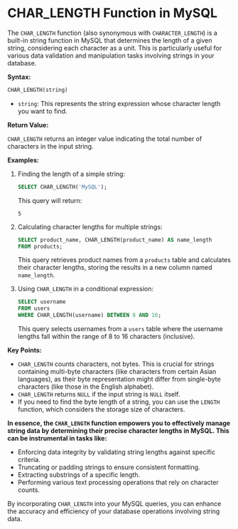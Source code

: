 # **CHAR_LENGTH Function in MySQL**

The `CHAR_LENGTH` function (also synonymous with `CHARACTER_LENGTH`) is a built-in string function in MySQL that determines the length of a given string, considering each character as a unit. This is particularly useful for various data validation and manipulation tasks involving strings in your database.

**Syntax:**

```sql
CHAR_LENGTH(string)
```

- `string`: This represents the string expression whose character length you want to find.

**Return Value:**

`CHAR_LENGTH` returns an integer value indicating the total number of characters in the input string.

**Examples:**

1. Finding the length of a simple string:

   ```sql
   SELECT CHAR_LENGTH('MySQL');
   ```

   This query will return:

   ```
   5
   ```

2. Calculating character lengths for multiple strings:

   ```sql
   SELECT product_name, CHAR_LENGTH(product_name) AS name_length
   FROM products;
   ```

   This query retrieves product names from a `products` table and calculates their character lengths, storing the results in a new column named `name_length`.

3. Using `CHAR_LENGTH` in a conditional expression:

   ```sql
   SELECT username
   FROM users
   WHERE CHAR_LENGTH(username) BETWEEN 8 AND 16;
   ```

   This query selects usernames from a `users` table where the username lengths fall within the range of 8 to 16 characters (inclusive).

**Key Points:**

- `CHAR_LENGTH` counts characters, not bytes. This is crucial for strings containing multi-byte characters (like characters from certain Asian languages), as their byte representation might differ from single-byte characters (like those in the English alphabet).
- `CHAR_LENGTH` returns `NULL` if the input string is `NULL` itself.
- If you need to find the byte length of a string, you can use the `LENGTH` function, which considers the storage size of characters.

**In essence, the `CHAR_LENGTH` function empowers you to effectively manage string data by determining their precise character lengths in MySQL. This can be instrumental in tasks like:**

- Enforcing data integrity by validating string lengths against specific criteria.
- Truncating or padding strings to ensure consistent formatting.
- Extracting substrings of a specific length.
- Performing various text processing operations that rely on character counts.

By incorporating `CHAR_LENGTH` into your MySQL queries, you can enhance the accuracy and efficiency of your database operations involving string data.